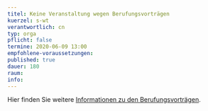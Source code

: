 ```yaml
---
titel: Keine Veranstaltung wegen Berufungsvorträgen
kuerzel: s-wt
verantwortlich: cn
typ: orga
pflicht: false
termine: 2020-06-09 13:00
empfohlene-voraussetzungen: 
published: true
dauer: 180
raum: 
info: 
---
```


Hier finden Sie weitere [Informationen zu den Berufungsvorträgen](https://www.medieninformatik.th-koeln.de/events/2020-06-04-berufungsvortraege/).